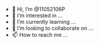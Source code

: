 - 👋 Hi, I’m @11052106P
- 👀 I’m interested in ...
- 🌱 I’m currently learning ...
- 💞️ I’m looking to collaborate on ...
- 📫 How to reach me ...

<!---
11052106P/11052106P is a ✨ special ✨ repository because its `README.md` (this file) appears on your GitHub profile.
You can click the Preview link to take a look at your changes.
--->
